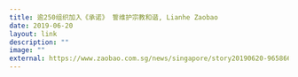 ```yaml
---
title: 逾250组织加入《承诺》 誓维护宗教和谐, Lianhe Zaobao
date: 2019-06-20
layout: link
description: ""
image: ""
external: https://www.zaobao.com.sg/news/singapore/story20190620-965866
---
```

